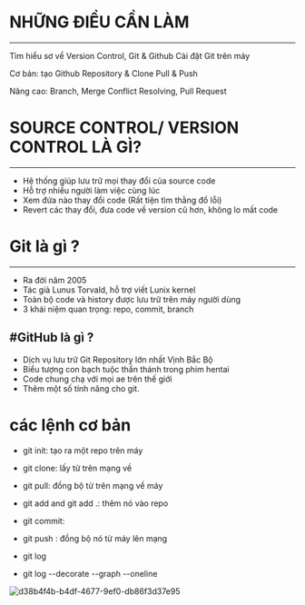 # NHỮNG ĐIỀU CẦN LÀM

---
Tìm hiểu sơ về Version Control, Git & Github
Cài đặt Git trên máy

Cơ bản: tạo Github Repository & Clone
Pull & Push

Nâng cao: Branch, Merge
Conflict Resolving, Pull Request

# SOURCE CONTROL/ VERSION CONTROL LÀ GÌ?

---

- Hệ thống giúp lưu trữ mọi thay đổi của source code
- Hỗ trợ nhiều người làm việc cùng lúc
- Xem đứa nào thay đổi code (Rất tiện tìm thằng đổ lỗi)
- Revert các thay đổi, đưa code về version cũ hơn, không lo mất code

# Git là gì ?

---

- Ra đời năm 2005
- Tác giả Lunus Torvald, hỗ trợ viết Lunix kernel
- Toàn bộ code và history được lưu trữ trên máy người dùng
- 3 khái niệm quan trọng: repo, commit, branch

#GitHub là gì ?
---
- Dịch vụ lưu trữ Git Repository lớn nhất Vịnh Bắc Bộ
- Biểu tượng con bạch tuộc thần thánh trong phim hentai 
- Code chung chạ với mọi ae trên thế giới
- Thêm một số tính năng cho git.

# các lệnh cơ bản 
- git init: tạo ra một repo trên máy
- git clone: lấy từ trên mạng về
- git pull: đồng bộ từ trên mạng về máy

- git add and git add .: thêm nó vào repo
- git commit: 
- git push : đồng bộ nó từ máy lên mạng

- git log
- git log --decorate --graph --oneline


![d38b4f4b-b4df-4677-9ef0-db86f3d37e95](https://github.com/Nan27Hid/GitHup/assets/135946173/2971d646-b1f6-49c5-88d8-a65115d4ef6b)

